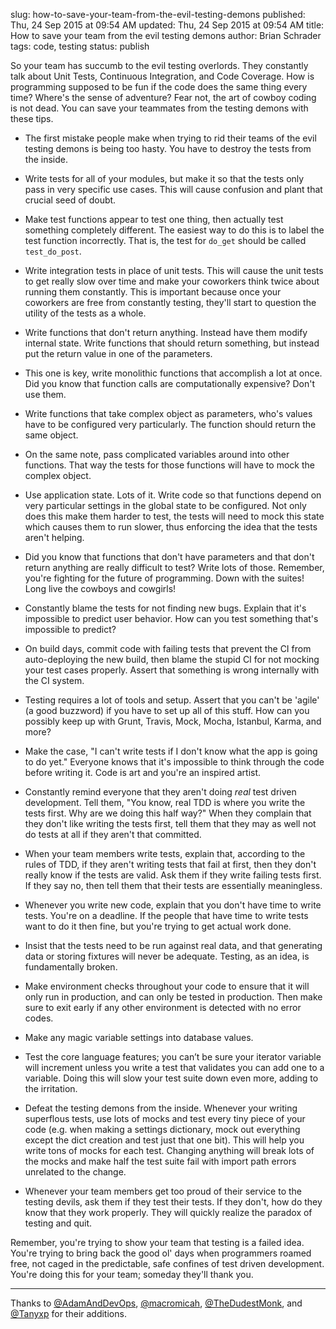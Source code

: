 slug: how-to-save-your-team-from-the-evil-testing-demons
published: Thu, 24 Sep 2015 at 09:54 AM
updated: Thu, 24 Sep 2015 at 09:54 AM
title: How to save your team from the evil testing demons
author: Brian Schrader
tags: code, testing
status: publish

So your team has succumb to the evil testing overlords. They constantly talk 
about Unit Tests, Continuous Integration, and Code Coverage. How is programming 
supposed to be fun if the code does the same thing every time? Where's the 
sense of adventure? Fear not, the art of cowboy coding is not dead. You can 
save your teammates from the testing demons with these tips. 

- The first mistake people make when trying to rid their teams of the evil
  testing demons is being too hasty. You have to destroy the tests from the
  inside. 

- Write tests for all of your modules, but make it so that the tests only
  pass in very specific use cases. This will cause confusion and plant that
  crucial seed of doubt.

- Make test functions appear to test one thing, then actually test something
  completely different. The easiest way to do this is to label the test function 
  incorrectly. That is, the test for `do_get` should be called `test_do_post`. 

- Write integration tests in place of unit tests. This will cause the unit
  tests to get really slow over time and make your coworkers think twice about
  running them constantly. This is important because once your coworkers are
  free from constantly testing, they'll start to question the utility of the
  tests as a whole.

- Write functions that don't return anything. Instead have them modify internal
  state. Write functions that should return something, but instead put the
  return value in one of the parameters.

- This one is key, write monolithic functions that accomplish a lot at once.
  Did you know that function calls are computationally expensive? Don't use
  them.

- Write functions that take complex object as parameters, who's values have to
  be configured very particularly. The function should return the same object.

- On the same note, pass complicated variables around into other functions.
  That way the tests for those functions will have to mock the complex object.

- Use application state. Lots of it. Write code so that functions depend on
  very particular settings in the global state to be configured. Not only does
  this make them harder to test, the tests will need to mock this state which
  causes them to run slower, thus enforcing the idea that the tests aren't
  helping.

- Did you know that functions that don't have parameters and that don't return
  anything are really difficult to test? Write lots of those. Remember, you're
  fighting for the future of programming. Down with the suites! Long live the
  cowboys and cowgirls!

- Constantly blame the tests for not finding new bugs. Explain that it's
  impossible to predict user behavior. How can you test something that's
  impossible to predict?

- On build days, commit code with failing tests that prevent the CI from
  auto-deploying the new build, then blame the stupid CI for not mocking your 
  test cases properly. Assert that something is wrong internally with the CI
  system.  

- Testing requires a lot of tools and setup. Assert that you can't be 'agile' 
  (a good buzzword) if you have to set up all of this stuff. How can you
  possibly keep up with Grunt, Travis, Mock, Mocha, Istanbul, Karma, and more?

- Make the case, "I can't write tests if I don't know what the app is going to
  do yet." Everyone knows that it's impossible to think through the code before
  writing it. Code is art and you're an inspired artist.

- Constantly remind everyone that they aren't doing *real* test driven
  development. Tell them, "You know, real TDD is where you write the tests
  first. Why are we doing this half way?" When they complain that they don't
  like writing the tests first, tell them that they may as well not do
  tests at all if they aren't that committed.

- When your team members write tests, explain that, according to the rules of
  TDD, if they aren't writing tests that fail at first, then they don't really
  know if the tests are valid. Ask them if they write failing tests first. If
  they say no, then tell them that their tests are essentially meaningless.

- Whenever you write new code, explain that you don't have time to write tests.
  You're on a deadline. If the people that have time to write tests want to do
  it then fine, but you're trying to get actual work done.

- Insist that the tests need to be run against real data, and that generating data
  or storing fixtures will never be adequate. Testing, as an idea, is
  fundamentally broken.

- Make environment checks throughout your code to ensure that it will only run
  in production, and can only be tested in production. Then make sure to exit 
  early if any other environment is detected with no error codes.

- Make any magic variable settings into database values.

- Test the core language features; you can’t be sure your iterator variable
  will increment unless you write a test that validates you can add one to a
  variable. Doing this will slow your test suite down even more, adding to the
  irritation.

- Defeat the testing demons from the inside. Whenever your writing superflous
  tests, use lots of mocks and test every tiny piece of your code (e.g. when 
  making a settings dictionary, mock out everything except the dict creation 
  and test just that one bit). This will help you write tons of mocks for each 
  test. Changing anything will break lots of the mocks and make half the test 
  suite fail with import path errors unrelated to the change. 

- Whenever your team members get too proud of their service to the testing
  devils, ask them if they test their tests. If they don't, how do they know
  that they work properly. They will quickly realize the paradox of testing and
  quit.

Remember, you're trying to show your team that testing is a failed idea. You're
trying to bring back the good ol' days when programmers roamed free, not caged
in the predictable, safe confines of test driven development. You're doing this
for your team; someday they'll thank you.

------------------------

Thanks to [@AdamAndDevOps][a], [@macromicah][b], [@TheDudestMonk][d], and [@Tanyxp][c] for their additions.

[a]: https://twitter.com/AdamAndDevOps
[b]: https://twitter.com/macromicah
[c]: https://twitter.com/tanyxp
[d]: https://twitter.com/TheDudestMonk

